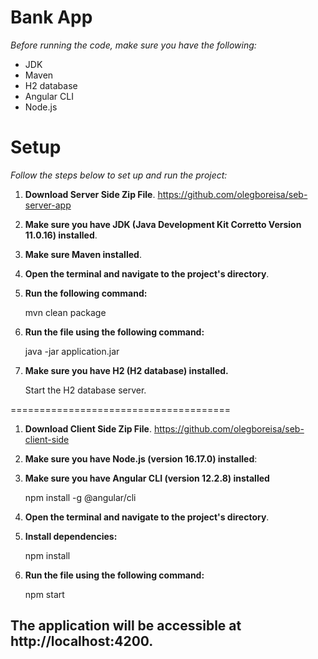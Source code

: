 # Bank App

_Before running the code, make sure you have the following:_

* JDK 
* Maven
* H2 database
* Angular CLI
* Node.js

# **Setup**

_Follow the steps below to set up and run the project:_

1. **Download Server Side Zip File**. https://github.com/olegboreisa/seb-server-app
2. **Make sure you have JDK (Java Development Kit Corretto Version 11.0.16) installed**.
3. **Make sure Maven installed**.
4. **Open the terminal and navigate to the project's directory**.
5. **Run the following command:**

      mvn clean package

6. **Run the file using the following command:**

   java -jar application.jar

7. **Make sure you have H2 (H2 database) installed.**

   Start the H2 database server.

======================================

1. **Download Client Side Zip File**. https://github.com/olegboreisa/seb-client-side
2. **Make sure you have Node.js (version 16.17.0) installed**:
3. **Make sure you have Angular CLI (version 12.2.8) installed**

   npm install -g @angular/cli
4. **Open the terminal and navigate to the project's directory**.
5. **Install dependencies:**

   npm install
6. **Run the file using the following command:**

   npm start

## The application will be accessible at http://localhost:4200.
